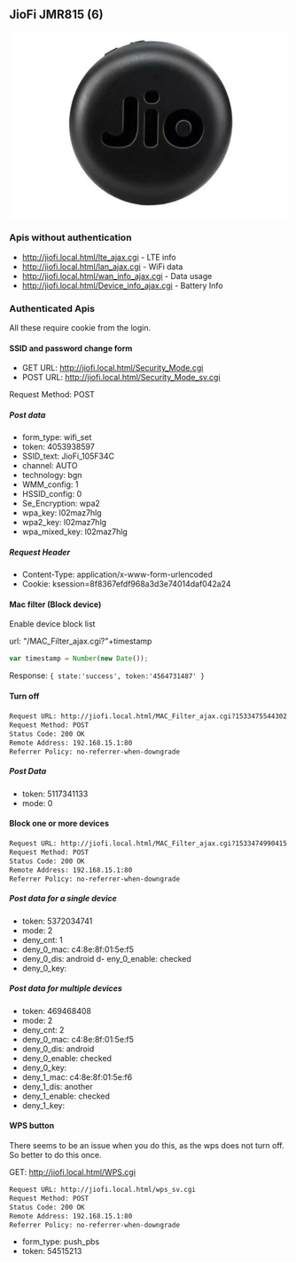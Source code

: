 ## JioFi JMR815 (6)

![JioFi 6](images/JioFi-images/jiofi6.jpg)

### Apis without authentication

* http://jiofi.local.html/lte_ajax.cgi - LTE info
* http://jiofi.local.html/lan_ajax.cgi - WiFi data
* http://jiofi.local.html/wan_info_ajax.cgi - Data usage
* http://jiofi.local.html/Device_info_ajax.cgi - Battery Info

### Authenticated Apis

All these require cookie from the login.

#### SSID and password change form

- GET URL: http://jiofi.local.html/Security_Mode.cgi
- POST URL: http://jiofi.local.html/Security_Mode_sv.cgi

Request Method: POST

##### Post data

- form_type: wifi_set
- token: 4053938597
- SSID_text: JioFi_105F34C
- channel: AUTO
- technology: bgn
- WMM_config: 1
- HSSID_config: 0
- Se_Encryption: wpa2
- wpa_key: l02maz7hlg
- wpa2_key: l02maz7hlg
- wpa_mixed_key: l02maz7hlg

##### Request Header

- Content-Type: application/x-www-form-urlencoded
- Cookie: ksession=8f8367efdf968a3d3e74014daf042a24

#### Mac filter (Block device)

Enable device block list

url: "/MAC_Filter_ajax.cgi?"+timestamp

```javascript
var timestamp = Number(new Date());
```

Response: ```{ state:'success', token:'4564731487' }```

#### Turn off

```
Request URL: http://jiofi.local.html/MAC_Filter_ajax.cgi?1533475544302
Request Method: POST
Status Code: 200 OK
Remote Address: 192.168.15.1:80
Referrer Policy: no-referrer-when-downgrade
```

##### Post Data
- token: 5117341133
- mode: 0

#### Block one or more devices

```
Request URL: http://jiofi.local.html/MAC_Filter_ajax.cgi?1533474990415
Request Method: POST
Status Code: 200 OK
Remote Address: 192.168.15.1:80
Referrer Policy: no-referrer-when-downgrade
```

##### Post data for a single device

- token: 5372034741
- mode: 2
- deny_cnt: 1
- deny_0_mac: c4:8e:8f:01:5e:f5
- deny_0_dis: android
d- eny_0_enable: checked
- deny_0_key: 

##### Post data for multiple devices

- token: 469468408
- mode: 2
- deny_cnt: 2
- deny_0_mac: c4:8e:8f:01:5e:f5
- deny_0_dis: android
- deny_0_enable: checked
- deny_0_key: 
- deny_1_mac: c4:8e:8f:01:5e:f6
- deny_1_dis: another
- deny_1_enable: checked
- deny_1_key: 


#### WPS button

There seems to be an issue when you do this, as the wps does not turn off. So better to do this once.

GET: http://jiofi.local.html/WPS.cgi

```
Request URL: http://jiofi.local.html/wps_sv.cgi
Request Method: POST
Status Code: 200 OK
Remote Address: 192.168.15.1:80
Referrer Policy: no-referrer-when-downgrade
```

- form_type: push_pbs
- token: 54515213

